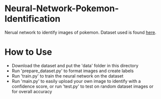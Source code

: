 # Neural-Network-Pokemon-Identification
Nerual network to identify images of pokemon. Dataset used is found [here](https://www.kaggle.com/datasets/echometerhhwl/pokemon-gen-1-38914).

# How to Use
* Download the dataset and put the 'data' folder in this directory
* Run 'prepare_dataset.py' to format images and create labels
* Run 'train.py' to train the neural network on the dataset
* Run 'main.py' to easily upload your own image to identify with a confidence score, or run 'test.py' to test on random dataset images or for overall accuracy
